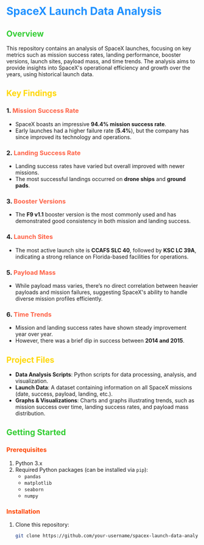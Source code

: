 # <span style="color: #1E90FF;">SpaceX Launch Data Analysis</span>

## <span style="color: #32CD32;">Overview</span>

This repository contains an analysis of SpaceX launches, focusing on key metrics such as mission success rates, landing performance, booster versions, launch sites, payload mass, and time trends. The analysis aims to provide insights into SpaceX's operational efficiency and growth over the years, using historical launch data.

## <span style="color: #FFD700;">Key Findings</span>

### 1. <span style="color: #FF6347;">Mission Success Rate</span>  
- SpaceX boasts an impressive **94.4% mission success rate**.
- Early launches had a higher failure rate (**5.4%**), but the company has since improved its technology and operations.

### 2. <span style="color: #FF6347;">Landing Success Rate</span>  
- Landing success rates have varied but overall improved with newer missions.
- The most successful landings occurred on **drone ships** and **ground pads**.

### 3. <span style="color: #FF6347;">Booster Versions</span>  
- The **F9 v1.1** booster version is the most commonly used and has demonstrated good consistency in both mission and landing success.

### 4. <span style="color: #FF6347;">Launch Sites</span>  
- The most active launch site is **CCAFS SLC 40**, followed by **KSC LC 39A**, indicating a strong reliance on Florida-based facilities for operations.

### 5. <span style="color: #FF6347;">Payload Mass</span>  
- While payload mass varies, there’s no direct correlation between heavier payloads and mission failures, suggesting SpaceX's ability to handle diverse mission profiles efficiently.

### 6. <span style="color: #FF6347;">Time Trends</span>  
- Mission and landing success rates have shown steady improvement year over year.
- However, there was a brief dip in success between **2014 and 2015**.

## <span style="color: #FFD700;">Project Files</span>

- **Data Analysis Scripts**: Python scripts for data processing, analysis, and visualization.
- **Launch Data**: A dataset containing information on all SpaceX missions (date, success, payload, landing, etc.).
- **Graphs & Visualizations**: Charts and graphs illustrating trends, such as mission success over time, landing success rates, and payload mass distribution.

## <span style="color: #32CD32;">Getting Started</span>

### <span style="color: #FF4500;">Prerequisites</span>

1. Python 3.x
2. Required Python packages (can be installed via `pip`):
   - `pandas`
   - `matplotlib`
   - `seaborn`
   - `numpy`

### <span style="color: #FF4500;">Installation</span>

1. Clone this repository:

   ```bash
   git clone https://github.com/your-username/spacex-launch-data-analysis.git
